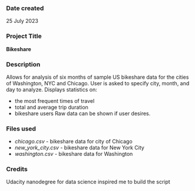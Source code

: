 ### Date created
25 July 2023

### Project Title
**Bikeshare**

### Description
Allows for analysis of six months of sample US bikeshare data for the cities of Washington, NYC and Chicago. User is asked to specify city, month, and day to analyze. Displays statistics on:
* the most frequent times of travel
* total and average trip duration
* bikeshare users
Raw data can be shown if user desires.

### Files used
* _chicago.csv_ - bikeshare data for city of Chicago
* _new_york_city.csv_ - bikeshare data for New York City
* _washington.csv_ - bikeshare data for Washington

### Credits
Udacity nanodegree for data science inspired me to build the script

